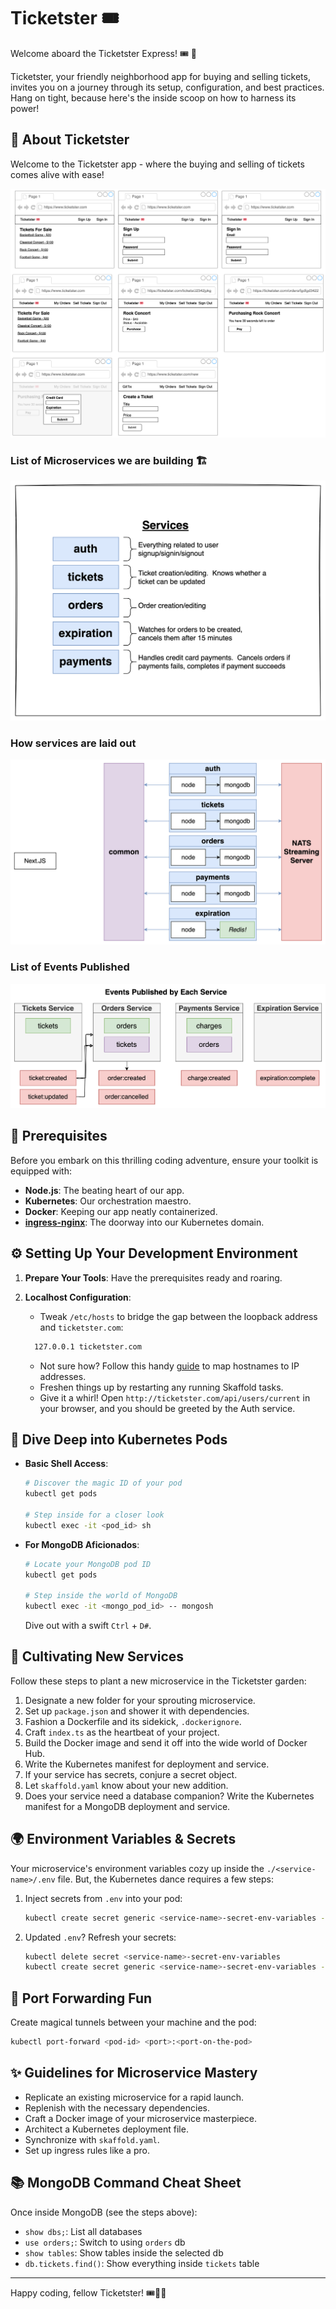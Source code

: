 # Ticketster 🎟️

Welcome aboard the Ticketster Express! 🎟️ 🚀

Ticketster, your friendly neighborhood app for buying and selling tickets, invites you on a journey through its setup, configuration, and best practices. Hang on tight, because here's the inside scoop on how to harness its power!

## **🎤 About Ticketster**

Welcome to the Ticketster app - where the buying and selling of tickets comes alive with ease!

![App Mockups](docs/app-mockups.png)

### List of Microservices we are building 🏗️

![List of Microservices](docs/list-of-microservices.png)

### How services are laid out

![Services Layout](docs/services-layout.png)

### List of Events Published

![Events Published](docs/events-published.png)

## **🔧 Prerequisites**

Before you embark on this thrilling coding adventure, ensure your toolkit is equipped with:

- **Node.js**: The beating heart of our app.
- **Kubernetes**: Our orchestration maestro.
- **Docker**: Keeping our app neatly containerized.
- **[ingress-nginx](www.kubernetes.github.io/ingress-nginx/deploy)**: The doorway into our Kubernetes domain.

## **⚙️ Setting Up Your Development Environment**

1. **Prepare Your Tools**: Have the prerequisites ready and roaring.

2. **Localhost Configuration**:

   - Tweak `/etc/hosts` to bridge the gap between the loopback address and `ticketster.com`:

   ```txt
     127.0.0.1 ticketster.com
   ```

   - Not sure how? Follow this handy [guide](https://gist.github.com/ney-l/e10efa56c1e6bcd17b1b222e4e59e61a) to map hostnames to IP addresses.
   - Freshen things up by restarting any running Skaffold tasks.
   - Give it a whirl! Open `http://ticketster.com/api/users/current` in your browser, and you should be greeted by the Auth service.

## **🚀 Dive Deep into Kubernetes Pods**

- **Basic Shell Access**:

  ```sh
  # Discover the magic ID of your pod
  kubectl get pods

  # Step inside for a closer look
  kubectl exec -it <pod_id> sh
  ```

- **For MongoDB Aficionados**:

  ```sh
  # Locate your MongoDB pod ID
  kubectl get pods

  # Step inside the world of MongoDB
  kubectl exec -it <mongo_pod_id> -- mongosh
  ```

  Dive out with a swift `Ctrl` + `D#`.

## **🌱 Cultivating New Services**

Follow these steps to plant a new microservice in the Ticketster garden:

1. Designate a new folder for your sprouting microservice.
2. Set up `package.json` and shower it with dependencies.
3. Fashion a Dockerfile and its sidekick, `.dockerignore`.
4. Craft `index.ts` as the heartbeat of your project.
5. Build the Docker image and send it off into the wide world of Docker Hub.
6. Write the Kubernetes manifest for deployment and service.
7. If your service has secrets, conjure a secret object.
8. Let `skaffold.yaml` know about your new addition.
9. Does your service need a database companion? Write the Kubernetes manifest for a MongoDB deployment and service.

## **🌍 Environment Variables & Secrets**

Your microservice's environment variables cozy up inside the `./<service-name>/.env` file. But, the Kubernetes dance requires a few steps:

1. Inject secrets from `.env` into your pod:

   ```sh
   kubectl create secret generic <service-name>-secret-env-variables --from-env-file=.env
   ```

2. Updated `.env`? Refresh your secrets:

   ```sh
   kubectl delete secret <service-name>-secret-env-variables
   kubectl create secret generic <service-name>-secret-env-variables --from-env-file=.env
   ```

## **🚪 Port Forwarding Fun**

Create magical tunnels between your machine and the pod:

```sh
kubectl port-forward <pod-id> <port>:<port-on-the-pod>
```

## **✨ Guidelines for Microservice Mastery**

- Replicate an existing microservice for a rapid launch.
- Replenish with the necessary dependencies.
- Craft a Docker image of your microservice masterpiece.
- Architect a Kubernetes deployment file.
- Synchronize with `skaffold.yaml`.
- Set up ingress rules like a pro.

## **📚 MongoDB Command Cheat Sheet**

Once inside MongoDB (see the steps above):

- `show dbs;`: List all databases
- `use orders;`: Switch to using `orders` db
- `show tables`: Show tables inside the selected db
- `db.tickets.find()`: Show everything inside `tickets` table

---

Happy coding, fellow Ticketster! 🎟️🎉🚀

